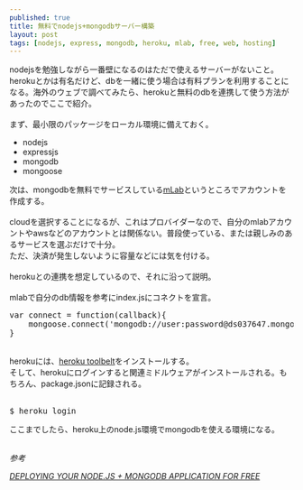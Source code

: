 ```yaml
---
published: true
title: 無料でnodejs+mongodbサーバー構築
layout: post
tags: [nodejs, express, mongodb, heroku, mlab, free, web, hosting]
---
```

nodejsを勉強しながら一番壁になるのはただで使えるサーバーがないこと。herokuとかは有名だけど、dbを一緒に使う場合は有料プランを利用することになる。海外のウェブで調べてみたら、herokuと無料のdbを連携して使う方法があったのでここで紹介。<br>
<br>
まず、最小限のパッケージをローカル環境に備えておく。<br>
<ul>
<li>nodejs</li>
<li>expressjs</li>
<li>mongodb</li>
<li>mongoose</li>
</ul>
次は、mongodbを無料でサービスしている<a href="https://mlab.com/">mLab</a>というところでアカウントを作成する。<br>
<br>
cloudを選択することになるが、これはプロバイダーなので、自分のmlabアカウントやawsなどのアカウントとは関係ない。普段使っている、または親しみのあるサービスを選ぶだけで十分。<br>
ただ、決済が発生しないように容量などには気を付ける。<br>
<br>
herokuとの連携を想定しているので、それに沿って説明。<br>
<br>
mlabで自分のdb情報を参考にindex.jsにコネクトを宣言。<br>
<pre class="brush: js;">
var connect = function(callback){
	mongoose.connect('mongodb://user:password@ds037647.mongolab.com:37647/db-name',callback);
}
</pre>
<br>
herokuには、<a href="https://toolbelt.heroku.com/">heroku toolbelt</a>をインストールする。<br>
そして、herokuにログインすると関連ミドルウェアがインストールされる。もちろん、package.jsonに記録される。<br>
<br>
<pre class="brush: js;">
$ heroku login
</pre>
ここまでしたら、heroku上のnode.js環境でmongodbを使える環境になる。<br>
<br>
<address>
<p>参考</p>
<a href="http://blog.koenromers.com/deploying-your-node-js-mongodb-application-for-free/">DEPLOYING YOUR NODE.JS + MONGODB APPLICATION FOR FREE</a>
</address>